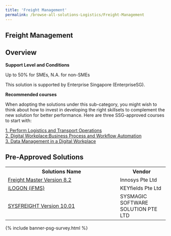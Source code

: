 ```yaml
---
title: 'Freight Management'
permalink: /browse-all-solutions-Logistics/Freight-Management
---
```


## Freight Management
## Overview

**Support Level and Conditions**

Up to 50% for SMEs, N.A. for non-SMEs

This solution is supported by Enterprise Singapore (EnterpriseSG).

**Recommended courses**

When adopting the solutions under this sub-category, you might wish to think about how to invest in developing the right skillsets to complement the new solution for better performance. Here are three SSG-approved courses to start with:

<a href='https://sfec.enterprisejobskills.gov.sg/Course_Internet/CourseDetail.aspx?CoursesReferenceNumber=TGS-2020513670'  target='_blank' rel='noopener'>1. Perform Logistics and Transport Operations</a><br>
<a href='https://sfec.enterprisejobskills.gov.sg/Course_Internet/CourseDetail.aspx?CoursesReferenceNumber=TGS-2022014140'  target='_blank' rel='noopener'>2. Digital Workplace:Business Process and Workflow Automation</a><br>
<a href='https://sfec.enterprisejobskills.gov.sg/Course_Internet/CourseDetail.aspx?CoursesReferenceNumber=TGS-2022013424'  target='_blank' rel='noopener'>3. Data Management in a Digital Workplace</a><br>

## Pre-Approved Solutions

<table>
<tr>
<th style='width: auto;'><b>Solutions Name</b></th>
<th style='width: 30%;'><b>Vendor</b></th>
</tr>
<tr>
<td><a href='/productivity-solutions-grant/solutionrepo/solution360' target='_blank'>Freight Master Version 8.2</a><br></td>
<td>Innosys Pte Ltd</td>
</tr>
<tr>
<td><a href='/productivity-solutions-grant/solutionrepo/solution398' target='_blank'>iLOGON (iFMS)</a><br></td>
<td>KEYfields Pte Ltd</td>
</tr>
<tr>
<td><a href='/productivity-solutions-grant/solutionrepo/solution638' target='_blank'>SYSFREIGHT Version 10.01</a><br></td>
<td>SYSMAGIC SOFTWARE SOLUTION PTE LTD</td>
</tr>
</table>

{% include banner-psg-survey.html %}
